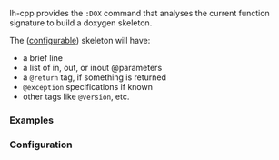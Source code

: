 lh-cpp provides the `:DOX` command that analyses the current function signature to build a doxygen skeleton.

The ([configurable](#configuration)) skeleton will have:
  * a brief line
  * a list of in, out, or inout @parameters
  * a `@return` tag, if something is returned
  * `@exception` specifications if known
  * other tags like `@version`, etc.


### Examples


### Configuration
